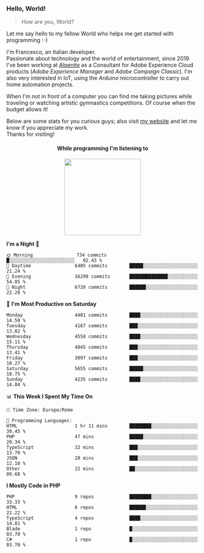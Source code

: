 ### Hello, World!

> How are you, World?

Let me say hello to my fellow World who helps me get started with programming :-)

I'm Francesco, an Italian developer.  
Passionate about technology and the world of entertainment, since 2019 I've been working at [Alpenite](https://www.alpenite.com) as a Consultant for Adobe Experience Cloud products (*Adobe Experience Manager* and *Adobe Campaign Classic*). I'm also very interested in IoT, using the *Arduino* microcontroller to carry out home automation projects.

When I'm not in front of a computer you can find me taking pictures while traveling or watching artistic gymnastics competitions. Of course when the budget allows it!

Below are some stats for you curious guys; also visit [my website](https://www.francescorega.eu) and let me know if you appreciate my work.  
Thanks for visiting!

<div align="center">
  <h4>While programming I'm listening to</h4>
  <a href="https://apps.francescorega.eu/now-playing/11147232609" target="_blank"><img src="https://apps.francescorega.eu/now-playing/11147232609" width="200"></a>
</div>

<!--START_SECTION:waka-->
**I'm a Night 🦉** 

```text
🌞 Morning                734 commits         █░░░░░░░░░░░░░░░░░░░░░░░░   02.43 % 
🌆 Daytime                6405 commits        █████░░░░░░░░░░░░░░░░░░░░   21.24 % 
🌃 Evening                16299 commits       ██████████████░░░░░░░░░░░   54.05 % 
🌙 Night                  6720 commits        ██████░░░░░░░░░░░░░░░░░░░   22.28 % 
```
📅 **I'm Most Productive on Saturday** 

```text
Monday                   4401 commits        ████░░░░░░░░░░░░░░░░░░░░░   14.59 % 
Tuesday                  4167 commits        ███░░░░░░░░░░░░░░░░░░░░░░   13.82 % 
Wednesday                4558 commits        ████░░░░░░░░░░░░░░░░░░░░░   15.11 % 
Thursday                 4045 commits        ███░░░░░░░░░░░░░░░░░░░░░░   13.41 % 
Friday                   3097 commits        ███░░░░░░░░░░░░░░░░░░░░░░   10.27 % 
Saturday                 5655 commits        █████░░░░░░░░░░░░░░░░░░░░   18.75 % 
Sunday                   4235 commits        ████░░░░░░░░░░░░░░░░░░░░░   14.04 % 
```


📊 **This Week I Spent My Time On** 

```text
🕑︎ Time Zone: Europe/Rome

💬 Programming Languages: 
HTML                     1 hr 11 mins        ████████░░░░░░░░░░░░░░░░░   30.45 % 
PHP                      47 mins             █████░░░░░░░░░░░░░░░░░░░░   20.34 % 
TypeScript               32 mins             ███░░░░░░░░░░░░░░░░░░░░░░   13.70 % 
JSON                     28 mins             ███░░░░░░░░░░░░░░░░░░░░░░   12.10 % 
Other                    22 mins             ██░░░░░░░░░░░░░░░░░░░░░░░   09.68 % 
```

**I Mostly Code in PHP** 

```text
PHP                      9 repos             ████████░░░░░░░░░░░░░░░░░   33.33 % 
HTML                     6 repos             ██████░░░░░░░░░░░░░░░░░░░   22.22 % 
TypeScript               4 repos             ████░░░░░░░░░░░░░░░░░░░░░   14.81 % 
Blade                    1 repo              █░░░░░░░░░░░░░░░░░░░░░░░░   03.70 % 
C#                       1 repo              █░░░░░░░░░░░░░░░░░░░░░░░░   03.70 % 
```




<!--END_SECTION:waka-->
